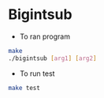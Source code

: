 # Bigintsub

- To ran program
```sh
make
./bigintsub [arg1] [arg2]
```
- To run test
```sh
make test
```

